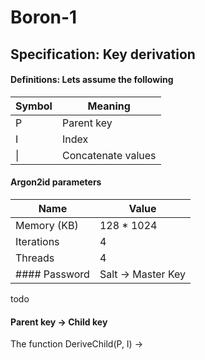# Boron-1
## Specification: Key derivation
#### Definitions: Lets assume the following
| Symbol | Meaning            |
|--------|--------------------|
| P      | Parent key         |
| I      | Index              |
| \|     | Concatenate values |
#### Argon2id parameters
| Name          | Value         |
| ------------- | ------------- |
| Memory (KB)   | 128 * 1024    |
| Iterations    | 4             |
| Threads       | 4             |
#### Password | Salt &rarr; Master Key
todo
#### Parent key &rarr; Child key
The function DeriveChild(P, I) &rarr; 
